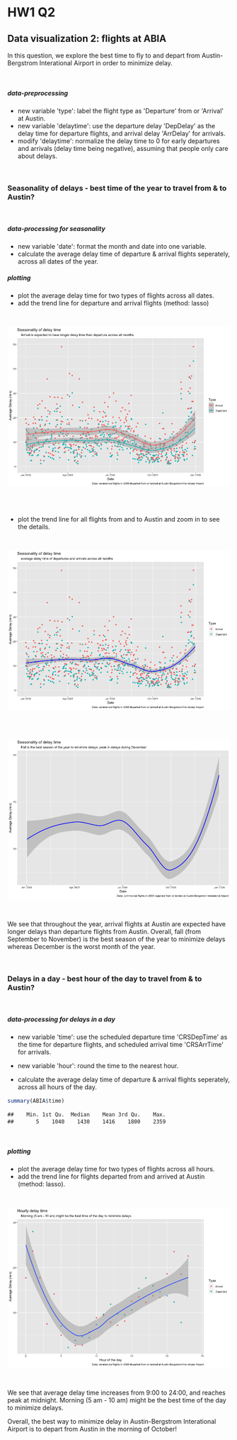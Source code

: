 HW1 Q2
================

Data visualization 2: flights at ABIA
-------------------------------------

In this question, we explore the best time to fly to and depart from Austin-Bergstrom Interational Airport in order to minimize delay.


</br>

##### data-preprocessing

-   new variable 'type': label the flight type as 'Departure' from or 'Arrival' at Austin.
-   new variable 'delaytime': use the departure delay 'DepDelay' as the delay time for departure flights, and arrival delay 'ArrDelay' for arrivals.
-   modify 'delaytime': normalize the delay time to 0 for early departures and arrivals (delay time being negative), assuming that people only care about delays.


</br>

### Seasonality of delays - best time of the year to travel from & to Austin?


</br>

##### data-processing for seasonality

-   new variable 'date': format the month and date into one variable.
-   calculate the average delay time of departure & arrival flights seperately, across all dates of the year.

##### plotting

-   plot the average delay time for two types of flights across all dates.
-   add the trend line for departure and arrival flights (method: lasso)


</br>

![](image/unnamed-chunk-4-1.png)



</br> </br>

-   plot the trend line for all flights from and to Austin and zoom in to see the details.


</br>

![](image/unnamed-chunk-5-1.png)


</br>


</br>

![](image/unnamed-chunk-6-1.png)


</br>

We see that throughout the year, arrival flights at Austin are expected have longer delays than departure flights from Austin. Overall, fall (from September to November) is the best season of the year to minimize delays whereas December is the worst month of the year.


</br>

### Delays in a day - best hour of the day to travel from & to Austin?


</br>

##### data-processing for delays in a day

-   new variable 'time': use the scheduled departure time 'CRSDepTime' as the time for departure flights, and scheduled arrival time 'CRSArrTime' for arrivals.

-   new variable 'hour': round the time to the nearest hour.
-   calculate the average delay time of departure & arrival flights seperately, across all hours of the day.

``` r
summary(ABIA$time)
```

    ##    Min. 1st Qu.  Median    Mean 3rd Qu.    Max. 
    ##       5    1040    1430    1416    1800    2359


</br>

##### plotting

-   plot the average delay time for two types of flights across all hours.
-   add the trend line for flights departed from and arrived at Austin (method: lasso).


</br>

![](image/unnamed-chunk-10-1.png)


</br>

We see that average delay time increases from 9:00 to 24:00, and reaches peak at midnight. Morning (5 am - 10 am) might be the best time of the day to minimize delays.

Overall, the best way to minimize delay in Austin-Bergstrom Interational Airport is to depart from Austin in the morning of October!



</br> </br>
